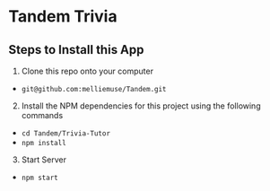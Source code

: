 # Tandem Trivia

## Steps to Install this App

1. Clone this repo onto your computer
- `git@github.com:melliemuse/Tandem.git`

2. Install the NPM dependencies for this project using the following commands
- `cd Tandem/Trivia-Tutor`
- `npm install`

3. Start Server
- `npm start `

